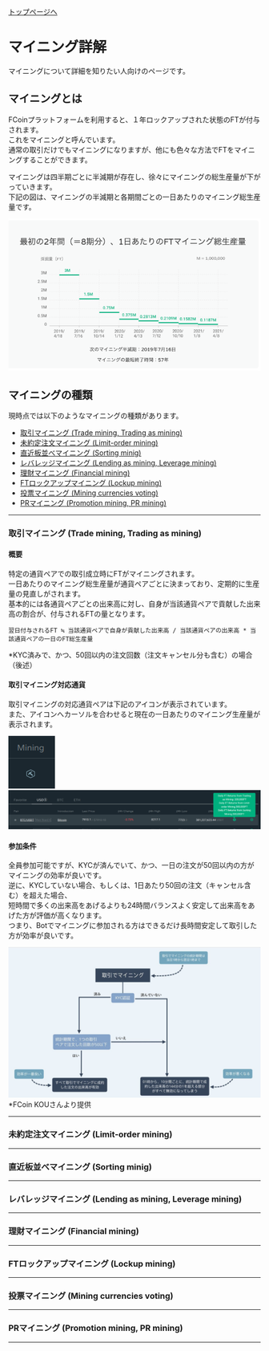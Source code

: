 [トップページへ](./)

# マイニング詳解

マイニングについて詳細を知りたい人向けのページです。

## マイニングとは

FCoinプラットフォームを利用すると、１年ロックアップされた状態のFTが付与されます。  
これをマイニングと呼んでいます。  
通常の取引だけでもマイニングになりますが、他にも色々な方法でFTをマイニングすることができます。  

マイニングは四半期ごとに半減期が存在し、徐々にマイニングの総生産量が下がっていきます。  
下記の図は、マイニングの半減期と各期間ごとの一日あたりのマイニング総生産量です。

![半減期](./images/mining/mining-half-life.png "マイニングの半減期と一日あたりの生産量")


## マイニングの種類

現時点では以下のようなマイニングの種類があります。

- [取引マイニング (Trade mining, Trading as mining)](#取引マイニング-trade-mining-trading-as-mining)
- [未約定注文マイニング (Limit-order mining)](#未約定注文マイニング-limit-order-mining)
- [直近板並べマイニング (Sorting minig)](#直近板並べマイニング-sorting-minig)
- [レバレッジマイニング (Lending as mining, Leverage mining)](#レバレッジマイニング-lending-as-mining-leverage-mining)
- [理財マイニング (Financial mining)](#理財マイニング-financial-mining)
- [FTロックアップマイニング (Lockup mining)](#ftロックアップマイニング-lockup-mining)
- [投票マイニング (Mining currencies voting)](#投票マイニング-mining-currencies-voting)
- [PRマイニング (Promotion mining, PR mining)](#prマイニング-promotion-mining-pr-mining)

---

### 取引マイニング (Trade mining, Trading as mining)

#### 概要
特定の通貨ペアでの取引成立時にFTがマイニングされます。  
一日あたりのマイニング総生産量が通貨ペアごとに決まっており、定期的に生産量の見直しがされます。  
基本的には各通貨ペアごとの出来高に対し、自身が当該通貨ペアで貢献した出来高の割合が、付与されるFTの量となります。

```
翌日付与されるFT ≒ 当該通貨ペアで自身が貢献した出来高 / 当該通貨ペアの出来高 * 当該通貨ペアの一日のFT総生産量
```
*KYC済みで、かつ、50回以内の注文回数（注文キャンセル分も含む）の場合（後述）

#### 取引マイニング対応通貨
取引マイニングの対応通貨ペアは下記のアイコンが表示されています。  
また、アイコンへカーソルを合わせると現在の一日あたりのマイニング生産量が表示されます。

![マイニング対応のアイコン](./images/mining/mining-tooltip-icon.png "マイニング対応ペアに表示されるアイコン")
![マイニング対応のアイコン（フォーカス時）](./images/mining/mining-tooltip-icon-onfocus.png "マイニングアイコンへのフォーカス時")


#### 参加条件
全員参加可能ですが、KYCが済んでいて、かつ、一日の注文が50回以内の方がマイニングの効率が良いです。  
逆に、KYCしていない場合、もしくは、1日あたり50回の注文（キャンセル含む）を超えた場合、  
短時間で多くの出来高をあげるよりも24時間バランスよく安定して出来高をあげた方が評価が高くなります。  
つまり、Botでマイニングに参加される方はできるだけ長時間安定して取引した方が効率が良いです。

![取引マイニングのフローチャート](./images/mining/trade-mining-flow-chart.jpg)
*FCoin KOUさんより提供

---

### 未約定注文マイニング (Limit-order mining)

---

### 直近板並べマイニング (Sorting minig)

---

### レバレッジマイニング (Lending as mining, Leverage mining)

---

### 理財マイニング (Financial mining)

---

### FTロックアップマイニング (Lockup mining)

---

### 投票マイニング (Mining currencies voting)

---

### PRマイニング (Promotion mining, PR mining)

---